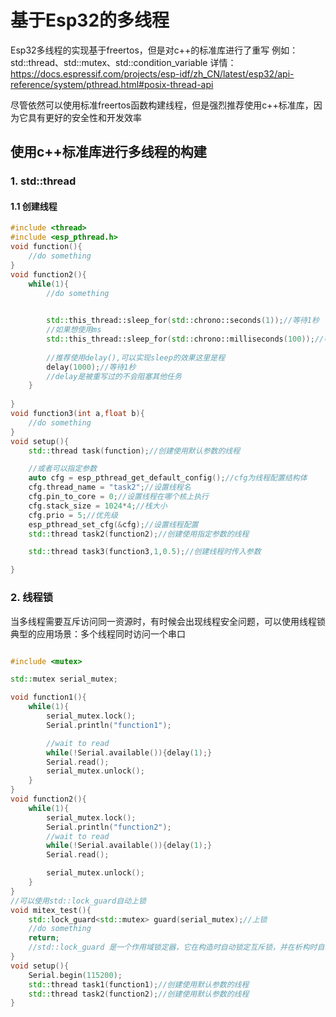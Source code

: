 <!--
 * @LastEditors: qingmeijiupiao
 * @Description: 
 * @Author: qingmeijiupiao
 * @Date: 2024-08-02 23:20:41
-->
# 基于Esp32的多线程
Esp32多线程的实现基于freertos，但是对c++的标准库进行了重写 
例如：std::thread、std::mutex、std::condition_variable
详情：https://docs.espressif.com/projects/esp-idf/zh_CN/latest/esp32/api-reference/system/pthread.html#posix-thread-api

尽管依然可以使用标准freertos函数构建线程，但是强烈推荐使用c++标准库，因为它具有更好的安全性和开发效率
## 使用c++标准库进行多线程的构建
### 1. std::thread
#### 1.1 创建线程
```cpp
#include <thread>
#include <esp_pthread.h>
void function(){
    //do something
}
void function2(){
    while(1){
        //do something

        
        std::this_thread::sleep_for(std::chrono::seconds(1));//等待1秒
        //如果想使用ms
        std::this_thread::sleep_for(std::chrono::milliseconds(100));//等待100ms
        
        //推荐使用delay(),可以实现sleep的效果这里是程
        delay(1000);//等待1秒
        //delay是被重写过的不会阻塞其他任务
    }
    
}
void function3(int a,float b){
    //do something
}
void setup(){
    std::thread task(function);//创建使用默认参数的线程

    //或者可以指定参数
    auto cfg = esp_pthread_get_default_config();//cfg为线程配置结构体
    cfg.thread_name = "task2";//设置线程名
    cfg.pin_to_core = 0;//设置线程在哪个核上执行
    cfg.stack_size = 1024*4;//栈大小
    cfg.prio = 5;//优先级
    esp_pthread_set_cfg(&cfg);//设置线程配置
    std::thread task2(function2);//创建使用指定参数的线程

    std::thread task3(function3,1,0.5);//创建线程时传入参数

}
```
### 2. 线程锁
当多线程需要互斥访问同一资源时，有时候会出现线程安全问题，可以使用线程锁
典型的应用场景：多个线程同时访问一个串口

```cpp

#include <mutex>

std::mutex serial_mutex;

void function1(){
    while(1){
        serial_mutex.lock();
        Serial.println("function1");

        //wait to read
        while(!Serial.available()){delay(1);}
        Serial.read();
        serial_mutex.unlock();
    }
}
void function2(){
    while(1){
        serial_mutex.lock();
        Serial.println("function2");
        //wait to read
        while(!Serial.available()){delay(1);}
        Serial.read();

        serial_mutex.unlock();
    }
}
//可以使用std::lock_guard自动上锁
void mitex_test(){
    std::lock_guard<std::mutex> guard(serial_mutex);//上锁
    //do something
    return;
    //std::lock_guard 是一个作用域锁定器，它在构造时自动锁定互斥锁，并在析构时自动释放锁。这样可以避免忘记解锁互斥锁，并且可以处理异常安全地释放锁：
}
void setup(){
    Serial.begin(115200);
    std::thread task1(function1);//创建使用默认参数的线程
    std::thread task2(function2);//创建使用默认参数的线程
}

    
```
